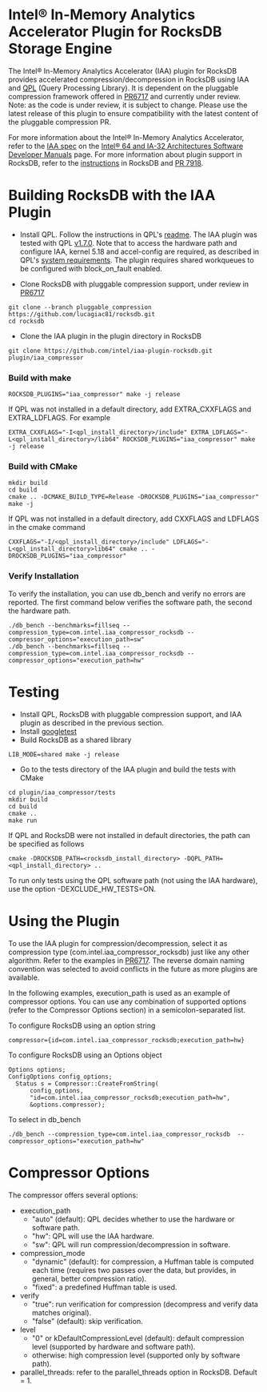 # Intel&reg; In-Memory Analytics Accelerator Plugin for RocksDB Storage Engine
The Intel&reg; In-Memory Analytics Accelerator (IAA) plugin for RocksDB provides accelerated compression/decompression in RocksDB using IAA and [QPL](https://github.com/intel/qpl) (Query Processing Library). It is dependent on the pluggable compression framework offered in [PR6717](https://github.com/facebook/rocksdb/pull/6717) and currently under review. Note: as the code is under review, it is subject to change. Please use the latest release of this plugin to ensure compatibility with the latest content of the pluggable compression PR.

For more information about the Intel&reg; In-Memory Analytics Accelerator, refer to the [IAA spec](https://cdrdv2.intel.com/v1/dl/getContent/721858) on the [Intel&reg; 64 and IA-32 Architectures Software Developer Manuals](https://www.intel.com/content/www/us/en/developer/articles/technical/intel-sdm.html) page.
For more information about plugin support in RocksDB, refer to the [instructions](https://github.com/facebook/rocksdb/tree/main/plugin) in RocksDB and [PR 7918](https://github.com/facebook/rocksdb/pull/7918).


# Building RocksDB with the IAA Plugin

- Install QPL. Follow the instructions in QPL's [readme](https://github.com/intel/qpl). The IAA plugin was tested with QPL [v1.7.0](https://github.com/intel/qpl/releases/tag/v1.7.0). Note that to access the hardware path and configure IAA, kernel 5.18 and accel-config are required, as described in QPL's [system requirements](https://intel.github.io/qpl/documentation/get_started_docs/system_requirements.html). The plugin requires shared workqueues to be configured with block_on_fault enabled.

- Clone RocksDB with pluggable compression support, under review in [PR6717](https://github.com/facebook/rocksdb/pull/6717)

```
git clone --branch pluggable_compression https://github.com/lucagiac81/rocksdb.git
cd rocksdb
```

- Clone the IAA plugin in the plugin directory in RocksDB

```
git clone https://github.com/intel/iaa-plugin-rocksdb.git plugin/iaa_compressor
```

### Build with make

```
ROCKSDB_PLUGINS="iaa_compressor" make -j release
```

If QPL was not installed in a default directory, add EXTRA_CXXFLAGS and EXTRA_LDFLAGS. For example

```
EXTRA_CXXFLAGS="-I<qpl_install_directory>/include" EXTRA_LDFLAGS="-L<qpl_install_directory>/lib64" ROCKSDB_PLUGINS="iaa_compressor" make -j release
```

### Build with CMake

```
mkdir build
cd build
cmake .. -DCMAKE_BUILD_TYPE=Release -DROCKSDB_PLUGINS="iaa_compressor"
make -j
```

If QPL was not installed in a default directory, add CXXFLAGS and LDFLAGS in the cmake command

```
CXXFLAGS="-I/<qpl_install_directory>/include" LDFLAGS="-L<qpl_install_directory>lib64" cmake .. -DROCKSDB_PLUGINS="iaa_compressor"
```

### Verify Installation
To verify the installation, you can use db_bench and verify no errors are reported. The first command below verifies the software path, the second the hardware path.

```
./db_bench --benchmarks=fillseq --compression_type=com.intel.iaa_compressor_rocksdb --compressor_options="execution_path=sw"
./db_bench --benchmarks=fillseq --compression_type=com.intel.iaa_compressor_rocksdb --compressor_options="execution_path=hw"
```

# Testing

- Install QPL, RocksDB with pluggable compression support, and IAA plugin as described in the previous section.
- Install [googletest](https://github.com/google/googletest)
- Build RocksDB as a shared library

```
LIB_MODE=shared make -j release
```

- Go to the tests directory of the IAA plugin and build the tests with CMake

```
cd plugin/iaa_compressor/tests
mkdir build
cd build
cmake ..
make run
```

If QPL and RocksDB were not installed in default directories, the path can be specified as follows

```
cmake -DROCKSDB_PATH=<rocksdb_install_directory> -DQPL_PATH=<qpl_install_directory> ..
```

To run only tests using the QPL software path (not using the IAA hardware), use the option -DEXCLUDE_HW_TESTS=ON.

# Using the Plugin

To use the IAA plugin for compression/decompression, select it as compression type (com.intel.iaa_compressor_rocksdb) just like any other algorithm. Refer to the examples in [PR6717](https://github.com/facebook/rocksdb/pull/6717). The reverse domain naming convention was selected to avoid conflicts in the future as more plugins are available. 

In the following examples, execution_path is used as an example of compressor options. You can use any combination of supported options (refer to the Compressor Options section) in a semicolon-separated list.

To configure RocksDB using an option string

```
compressor={id=com.intel.iaa_compressor_rocksdb;execution_path=hw}
```

To configure RocksDB using an Options object

```
Options options;
ConfigOptions config_options;
  Status s = Compressor::CreateFromString(
      config_options,
      "id=com.intel.iaa_compressor_rocksdb;execution_path=hw",
      &options.compressor);
```

To select in db_bench

```
./db_bench --compression_type=com.intel.iaa_compressor_rocksdb  --compressor_options="execution_path=hw"
```

# Compressor Options

The compressor offers several options:
- execution_path
  - "auto" (default): QPL decides whether to use the hardware or software path.
  - "hw": QPL will use the IAA hardware.
  - "sw": QPL will run compression/decompression in software.
- compression_mode
  - "dynamic" (default): for compression, a Huffman table is computed each time (requires two passes over the data, but provides, in general, better compression ratio).
  - "fixed": a predefined Huffman table is used.
- verify
  - "true": run verification for compression (decompress and verify data matches original).
  - "false" (default): skip verification.
- level
  - "0" or kDefaultCompressionLevel (default): default compression level (supported by hardware and software path).
  - otherwise: high compression level (supported only by software path).
- parallel_threads: refer to the parallel_threads option in RocksDB. Default = 1.
